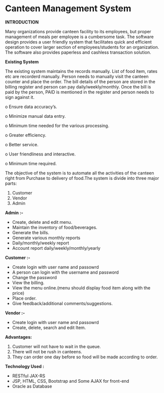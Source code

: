 # Canteen Management System
**INTRODUCTION**

Many organizations provide canteen facility to its employees, but proper management of meals per employee is a cumbersome task. The software design provides a user friendly system that facilitates quick and efficient operation to cover larger section of employees/students for an organization. The software also provides paperless and cashless transaction solution.

**Existing System**

The existing system maintains the records manually. List of food item, rates etc are recorderd manually. Person needs to manually visit the canteen counter and place the order.
The bill details of the person are stored in the billing register and person can pay daily/weekly/monthly. Once the bill is paid by the person, PAID is mentioned in the register and person needs to sign against it.

o	Ensure data accuracy’s.

o	Minimize manual data entry.

o	Minimum time needed for the various processing.

o	Greater efficiency.

o	Better service.

o	User friendliness and interactive.

o	Minimum time required.


The objective of the system is to automate all the activities of the canteen right from Purchase to delivery of food.The system is divide into three major parts: 
1. Customer 
2. Vendor 
3. Admin

**Admin :-** 
- Create, delete and edit menu.
- Maintain the inventory of food/beverages.
- Generate the bills. 
- Generate various monthly reports 
- Daily/monthly/weekly report 
-	Account report daily/weekly/monthly/yearly 

**Customer :-** 
- Create login with user name and passowrd 
-	A person can login with the username and password 
-	Change the password 
-	View the billing.
- View the menu online.(menu should display food item along with the price)
- Place order. 
- Give feedback/additional comments/suggestions.

**Vendor :-** 
- Create login with user name and passowrd
- Create, delete, search and edit Item.

**Advantages:**

1. Customer will not have to wait in the queue.
2. There will not be rush in canteens.
3. They can order one day before so food will be made according to order.

**Technology Used :**
- RESTful JAX-RS
- JSP, HTML, CSS, Bootstrap and Some AJAX for front-end
- Oracle as Database
